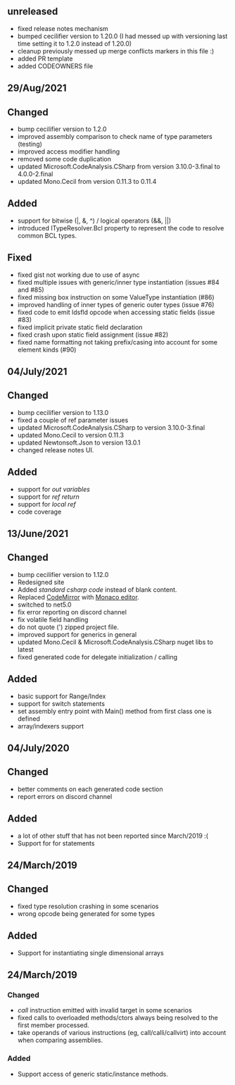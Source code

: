 ## unreleased 

- fixed release notes mechanism
- bumped cecilifier version to 1.20.0 (I had messed up with versioning last time setting it to 1.2.0 instead of 1.20.0)
- cleanup previously messed up merge conflicts markers in this file :)
- added PR template
- added CODEOWNERS file

## 29/Aug/2021

## Changed

- bump cecilifier version to 1.2.0
- improved assembly comparison to check name of type parameters (testing)
- improved access modifier handling
- removed some code duplication
- updated Microsoft.CodeAnalysis.CSharp from version 3.10.0-3.final to 4.0.0-2.final
- updated Mono.Cecil from version 0.11.3 to 0.11.4

## Added

- support for bitwise (|, &, ^) / logical operators (&&, ||)  
- introduced ITypeResolver.Bcl property to represent the code to resolve common BCL types.

## Fixed

- fixed gist not working due to use of async
- fixed multiple issues with generic/inner type instantiation (issues #84 and #85)
- fixed missing box instruction on some ValueType instantiation  (#86)
- improved handling of inner types of generic outer types (issue #76)
- fixed code to emit ldsfld opcode when accessing static fields (issue #83)
- fixed implicit private static field declaration
- fixed crash upon static field assignment (issue #82)
- fixed name formatting not taking prefix/casing into account for some element kinds (#90)

## 04/July/2021

## Changed

- bump cecilifier version to 1.13.0
- fixed a couple of ref parameter issues
- updated Microsoft.CodeAnalysis.CSharp to version 3.10.0-3.final
- updated Mono.Cecil to version 0.11.3
- updated Newtonsoft.Json to version 13.0.1
- changed release notes UI.

## Added

- support for *out variables*
- support for *ref return*
- support for *local ref*
- code coverage

## 13/June/2021

## Changed

- bump cecilifier version to 1.12.0
- Redesigned site
- Added *standard csharp code* instead of blank content.
- Replaced [CodeMirror](https://github.com/codemirror/CodeMirror) with [Monaco editor](https://github.com/microsoft/monaco-editor).
- switched to net5.0
- fix error reporting on discord channel
- fix volatile field handling
- do not quote (') zipped project file.
- improved support for generics in general
- updated Mono.Cecil & Microsoft.CodeAnalysis.CSharp nuget libs to latest
- fixed generated code for delegate initialization / calling

## Added

- basic support for Range/Index
- support for switch statements
- set assembly entry point with Main() method from first class one is defined
- array/indexers support

## 04/July/2020

## Changed

- better comments on each generated code section
- report errors on discord channel

## Added

- a lot of other stuff that has not been reported since March/2019 :(
- Support for for statements

## 24/March/2019

## Changed

- fixed type resolution crashing in some scenarios
- wrong opcode being generated for some types

## Added

- Support for instantiating single dimensional arrays 

## 24/March/2019

### Changed

- *call* instruction emitted with invalid target in some scenarios
- fixed calls to overloaded methods/ctors always being resolved to the first member processed.
- take operands of various instructions (eg, call/calli/callvirt) into account when comparing assemblies.

### Added

- Support access of generic static/instance methods.